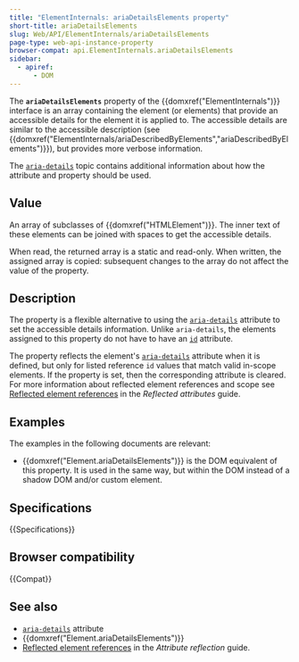 ```yaml
---
title: "ElementInternals: ariaDetailsElements property"
short-title: ariaDetailsElements
slug: Web/API/ElementInternals/ariaDetailsElements
page-type: web-api-instance-property
browser-compat: api.ElementInternals.ariaDetailsElements
sidebar:
  - apiref:
      - DOM
---
```


The **`ariaDetailsElements`** property of the {{domxref("ElementInternals")}} interface is an array containing the element (or elements) that provide an accessible details for the element it is applied to.
The accessible details are similar to the accessible description (see {{domxref("ElementInternals/ariaDescribedByElements","ariaDescribedByElements")}}), but provides more verbose information.

The [`aria-details`](/en-US/docs/Web/Accessibility/ARIA/Reference/Attributes/aria-details) topic contains additional information about how the attribute and property should be used.

## Value

An array of subclasses of {{domxref("HTMLElement")}}.
The inner text of these elements can be joined with spaces to get the accessible details.

When read, the returned array is a static and read-only.
When written, the assigned array is copied: subsequent changes to the array do not affect the value of the property.

## Description

The property is a flexible alternative to using the [`aria-details`](/en-US/docs/Web/Accessibility/ARIA/Reference/Attributes/aria-details) attribute to set the accessible details information.
Unlike `aria-details`, the elements assigned to this property do not have to have an [`id`](/en-US/docs/Web/HTML/Reference/Global_attributes/id) attribute.

The property reflects the element's [`aria-details`](/en-US/docs/Web/Accessibility/ARIA/Reference/Attributes/aria-details) attribute when it is defined, but only for listed reference `id` values that match valid in-scope elements.
If the property is set, then the corresponding attribute is cleared.
For more information about reflected element references and scope see [Reflected element references](/en-US/docs/Web/API/Document_Object_Model/Reflected_attributes#reflected_element_references) in the _Reflected attributes_ guide.

## Examples

The examples in the following documents are relevant:

- {{domxref("Element.ariaDetailsElements")}} is the DOM equivalent of this property.
  It is used in the same way, but within the DOM instead of a shadow DOM and/or custom element.

## Specifications

{{Specifications}}

## Browser compatibility

{{Compat}}

## See also

- [`aria-details`](/en-US/docs/Web/Accessibility/ARIA/Reference/Attributes/aria-details) attribute
- {{domxref("Element.ariaDetailsElements")}}
- [Reflected element references](/en-US/docs/Web/API/Document_Object_Model/Reflected_attributes#reflected_element_references) in the _Attribute reflection_ guide.
